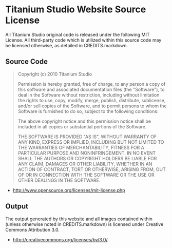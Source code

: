 Titanium Studio Website Source License
======================================

All Titanium Studio original code is released under the following MIT License. 
All third-party code which is utilized within this source code may be licensed 
otherwise, as detailed in CREDITS.markdown.

Source Code
-----------
> Copyright (c) 2010 Titanium Studio
>
> Permission is hereby granted, free of charge, to any person
> a copy of this software and associated documentation
> files (the "Software"), to deal in the Software without
> restriction, including without limitation the rights to use,
> copy, modify, merge, publish, distribute, sublicense, and/or sell
> copies of the Software, and to permit persons to whom the
> Software is furnished to do so, subject to the following
> conditions:
>
> The above copyright notice and this permission notice shall be
> included in all copies or substantial portions of the Software.
>
> THE SOFTWARE IS PROVIDED "AS IS", WITHOUT WARRANTY OF ANY KIND,
> EXPRESS OR IMPLIED, INCLUDING BUT NOT LIMITED TO THE WARRANTIES
> OF MERCHANTABILITY, FITNESS FOR A PARTICULAR PURPOSE AND
> NONINFRINGEMENT. IN NO EVENT SHALL THE AUTHORS OR COPYRIGHT
> HOLDERS BE LIABLE FOR ANY CLAIM, DAMAGES OR OTHER LIABILITY,
> WHETHER IN AN ACTION OF CONTRACT, TORT OR OTHERWISE, ARISING
> FROM, OUT OF OR IN CONNECTION WITH THE SOFTWARE OR THE USE OR
> OTHER DEALINGS IN THE SOFTWARE.

- <http://www.opensource.org/licenses/mit-license.php>

Output
------
The output generated by this website and all images contained within (unless
otherwise noted in CREDITS.markdown) is licensed under Creative Commons
Attribution 3.0.

- <http://creativecommons.org/licenses/by/3.0/>